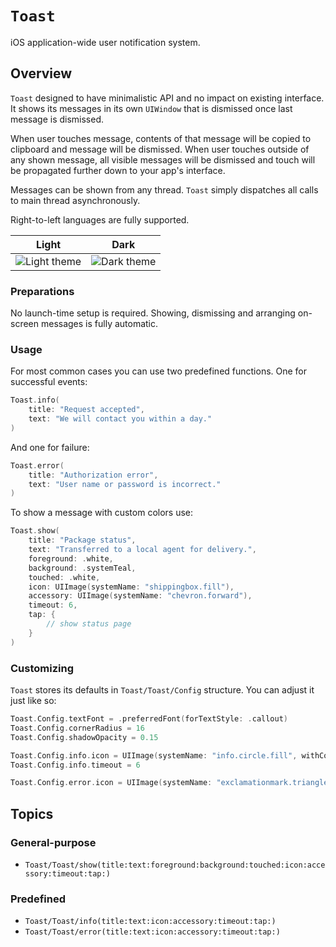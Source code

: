 # ``Toast``

iOS application-wide user notification system.

## Overview

`Toast` designed to have minimalistic API and no impact on existing interface. It shows its messages in its own `UIWindow` that is dismissed once last message is dismissed.

When user touches message, contents of that message will be copied to clipboard and message will be dismissed. When user touches outside of any shown message, all visible messages will be dismissed and touch will be propagated further down to your app's interface. 

Messages can be shown from any thread. `Toast` simply dispatches all calls to main thread asynchronously.

Right-to-left languages are fully supported.

| Light | Dark |
| ---- | ---- |
|![Light theme](screenshot-light)|![Dark theme](screenshot-dark)|

### Preparations

No launch-time setup is required. Showing, dismissing and arranging on-screen messages is fully automatic.

### Usage

For most common cases you can use two predefined functions. One for successful events:

```swift
Toast.info(
    title: "Request accepted",
    text: "We will contact you within a day."
)
```

And one for failure:

```swift
Toast.error(
    title: "Authorization error",
    text: "User name or password is incorrect."
)
```

To show a message with custom colors use:

```swift
Toast.show(
    title: "Package status",
    text: "Transferred to a local agent for delivery.",
    foreground: .white,
    background: .systemTeal,
    touched: .white,
    icon: UIImage(systemName: "shippingbox.fill"),
    accessory: UIImage(systemName: "chevron.forward"),
    timeout: 6,
    tap: {
        // show status page
    }
)
```

### Customizing

`Toast` stores its defaults in ``Toast/Toast/Config`` structure. You can adjust it just like so:

```swift
Toast.Config.textFont = .preferredFont(forTextStyle: .callout)
Toast.Config.cornerRadius = 16
Toast.Config.shadowOpacity = 0.15

Toast.Config.info.icon = UIImage(systemName: "info.circle.fill", withConfiguration: UIImage.SymbolConfiguration(pointSize: 32))
Toast.Config.info.timeout = 6

Toast.Config.error.icon = UIImage(systemName: "exclamationmark.triangle.fill", withConfiguration: UIImage.SymbolConfiguration(pointSize: 32))
```

## Topics

### General-purpose

- ``Toast/Toast/show(title:text:foreground:background:touched:icon:accessory:timeout:tap:)``

### Predefined

- ``Toast/Toast/info(title:text:icon:accessory:timeout:tap:)``
- ``Toast/Toast/error(title:text:icon:accessory:timeout:tap:)``
